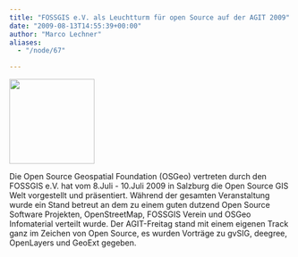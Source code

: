 ```yaml
---
title: "FOSSGIS e.V. als Leuchtturm für open Source auf der AGIT 2009"
date: "2009-08-13T14:55:39+00:00"
author: "Marco Lechner"
aliases:
  - "/node/67"

---
```


<p><a href="http://www.agit.at"> </a></p>
<dl class="fg_img_left">
<dt>
<a href="http://www.agit.at"><img src="http://www.agit.at/download/agit2009_web_transp.gif" width="152px" /> </a></dt>
</dl>
<p>Die Open Source Geospatial Foundation (OSGeo) vertreten durch den FOSSGIS e.V. hat vom 8.Juli - 10.Juli 2009 in Salzburg die Open Source GIS Welt vorgestellt und präsentiert. Während der gesamten Veranstaltung wurde ein Stand betreut an dem zu einem guten dutzend Open Source Software Projekten, OpenStreetMap, FOSSGIS Verein und OSGeo Infomaterial verteilt wurde. Der AGIT-Freitag stand mit einem eigenen Track ganz im Zeichen von Open Source, es wurden Vorträge zu gvSIG, deegree, OpenLayers und GeoExt gegeben.</p>
